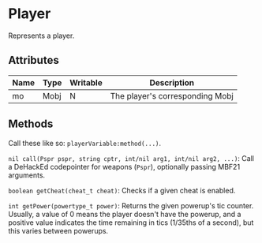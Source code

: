 # Player

Represents a player.

## Attributes

| Name | Type | Writable | Description |
| --- | --- | --- | --- |
| mo | Mobj | N | The player's corresponding Mobj |

## Methods

Call these like so: `playerVariable:method(...)`.

`nil call(Pspr pspr, string cptr, int/nil arg1, int/nil arg2, ...)`: Call a DeHackEd codepointer for weapons (`Pspr`), optionally passing MBF21 arguments.

`boolean getCheat(cheat_t cheat)`: Checks if a given cheat is enabled.

`int getPower(powertype_t power)`: Returns the given powerup's tic counter. Usually, a value of 0 means the player doesn't have the powerup, and a positive value indicates the time remaining in tics (1/35ths of a second), but this varies between powerups.
